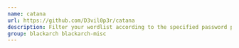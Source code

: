 ```yaml
---
name: catana
url: https://github.com/D3vil0p3r/catana
description: Filter your wordlist according to the specified password policy.
group: blackarch blackarch-misc
---
```

